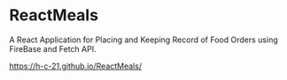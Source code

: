 # ReactMeals

A React Application for Placing and Keeping Record of Food Orders using FireBase and Fetch API.

https://h-c-21.github.io/ReactMeals/
